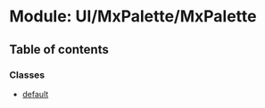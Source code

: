 # Module: UI/MxPalette/MxPalette

## Table of contents

### Classes

- [default](../wiki/UI.MxPalette.MxPalette.default)
